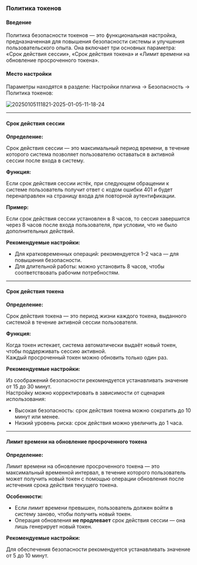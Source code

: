 ### **Политика токенов**

<PluginInfo name="auth"></PluginInfo>

#### **Введение**

Политика безопасности токенов — это функциональная настройка, предназначенная для повышения безопасности системы и улучшения пользовательского опыта. Она включает три основных параметра: «Срок действия сессии», «Срок действия токена» и «Лимит времени на обновление просроченного токена».

#### **Место настройки**

Параметры находятся в разделе: Настройки плагина → Безопасность → Политика токенов:

![20250105111821-2025-01-05-11-18-24](https://static-docs.nocobase.com/20250105111821-2025-01-05-11-18-24.png)

---

#### **Срок действия сессии**

**Определение:**

Срок действия сессии — это максимальный период времени, в течение которого система позволяет пользователю оставаться в активной сессии после входа в систему.

**Функция:**

Если срок действия сессии истёк, при следующем обращении к системе пользователь получит ответ с кодом ошибки 401 и будет перенаправлен на страницу входа для повторной аутентификации.

**Пример:**

Если срок действия сессии установлен в 8 часов, то сессия завершится через 8 часов после входа пользователя, при условии, что не было дополнительных действий.

**Рекомендуемые настройки:**

- Для кратковременных операций: рекомендуется 1–2 часа — для повышения безопасности.
- Для длительной работы: можно установить 8 часов, чтобы соответствовать рабочим потребностям.

---

#### **Срок действия токена**

**Определение:**

Срок действия токена — это период жизни каждого токена, выданного системой в течение активной сессии пользователя.

**Функция:**

Когда токен истекает, система автоматически выдаёт новый токен, чтобы поддерживать сессию активной.  
Каждый просроченный токен можно обновить только один раз.

**Рекомендуемые настройки:**

Из соображений безопасности рекомендуется устанавливать значение от 15 до 30 минут.  
Настройку можно корректировать в зависимости от сценария использования:

- Высокая безопасность: срок действия токена можно сократить до 10 минут или менее.
- Низкий уровень риска: срок действия можно увеличить до 1 часа.

---

#### **Лимит времени на обновление просроченного токена**

**Определение:**

Лимит времени на обновление просроченного токена — это максимальный временной интервал, в течение которого пользователь может получить новый токен с помощью операции обновления после истечения срока действия текущего токена.

**Особенности:**

- Если лимит времени превышен, пользователь должен войти в систему заново, чтобы получить новый токен.
- Операция обновления **не продлевает** срок действия сессии — она лишь генерирует новый токен.

**Рекомендуемые настройки:**

Для обеспечения безопасности рекомендуется устанавливать значение от 5 до 10 минут.
